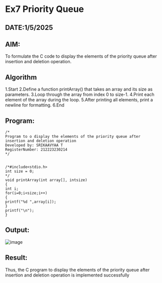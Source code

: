 # Ex7 Priority Queue
## DATE:1/5/2025
## AIM:
To formulate the C code to display the elements of the priority queue after insertion and deletion operation.

## Algorithm
1.Start 2.Define a function printArray() that takes an array and its size as parameters. 3.Loop through the array from index 0 to size-1. 4.Print each element of the array during the loop. 5.After printing all elements, print a newline for formatting. 6.End

## Program:
```
/*
Program to o display the elements of the priority queue after insertion and deletion operation
Developed by: SRIKAAVYAA T
RegisterNumber: 212223230214 
*/


/*#include<stdio.h>
int size = 0;
*/
void printArray(int array[], intsize)
{
int i;
for(i=0;i<size;i++)
{
printf("%d ",array[i]);
}
printf("\n");
}
```

## Output:

![image](https://github.com/user-attachments/assets/94d62806-597e-4e16-b18f-38335fba1477)


## Result:
Thus, the C program to display the elements of the priority queue after insertion and deletion operation is implemented successfully
